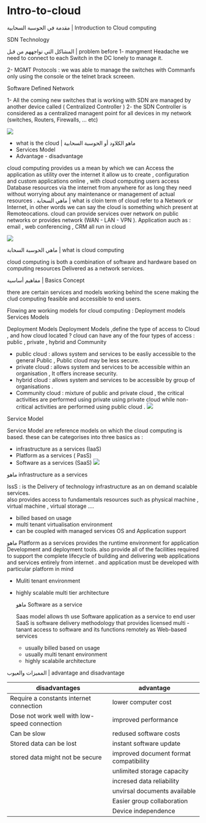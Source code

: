 # Intro-to-cloud



مقدمة في الحوسبة السحابية  | Introduction to Cloud computing 

 
SDN Technology 

 المشاكل  التي تواجههم من قبل | problem before 
 1- mangment Headache 
 we need to connect  to each Switch in the DC lonely to manage it.
 
 
 2- MGMT Protocols :
we was able to manage the switches with Commanfs only using the console or the telnet brack screeen.

Software Defined Network 


1- All the coming new switches that is working with SDN are managed by another device called ( Centralized Controller )
2- the SDN Controller is considered as a centralized managent point for all devices in my network (switches, Routers, Firewalls, … etc)


![](https://paper-attachments.dropbox.com/s_EEF42C6198742DA8D2386BCDE8EDBCDA1371FF5D91EE484D3774BB706BFB3117_1652348733615_Screen+Shot+1443-10-11+at+12.45.06+PM.png)

 
- what is the cloud | ماهو الكلاود أو الحوسبة السحابية 
- Services Model
- Advantage - disadvantage


cloud computing provides  us a mean by which  we can Access  the application as utility over the internet it allow us to create , configuration and custom  applications  online , with cloud computing  users access Database resources via the internet  from anywhere  for as long they need without worrying about any maintenance or management of actual resources . 
ماهي السحابة | what is cloin term of cloud refer to a Network or Internet, in other words we can say the cloud is something  which present at Remoteocations. 
cloud can provide  services over network on public networks or provides network (WAN - LAN - VPN ). 
Application  auch as : email , web conferencing , CRM  all run in cloud 


![](https://paper-attachments.dropbox.com/s_EEF42C6198742DA8D2386BCDE8EDBCDA1371FF5D91EE484D3774BB706BFB3117_1652341467806_web+conferencing.jpeg)


ماهي الحوسبة السحابة | what is cloud computing 


cloud computing  is both a combination of software and hardware based on computing resources Delivered  as a network services. 

 مفاهيم أساسية | Basics Concept 
 

 there are certain services and models working behind the scene making the clud computing  feasible and accessible to end users. 

 

Flowing are working models for cloud computing : 
Deployment models 
Services Models 

Deployment Models 
Deployment Models ,define the type of access to Cloud , and how cloud located ? cloud can have any of the four types of access : public , private , hybrid and Community 

- public cloud : allows system and services to be easliy accessible  to the general  Public , Public cloud may be less secure. 
- private cloud : allows system and services to be accessible  within an organisation , It offers increase security. 
- hybrid cloud : allows system and services to be accessible  by group of organisations .
- Community cloud : mixture of public and private  cloud , the critical activities  are performed  using private  using private  cloud while non- critical activities  are performed using public cloud . 
![](https://paper-attachments.dropbox.com/s_EEF42C6198742DA8D2386BCDE8EDBCDA1371FF5D91EE484D3774BB706BFB3117_1652342685773_Deployment+Models++.png)


Service Model 


Service Model  are reference models on which the cloud computing  is based. these can be categorises  into three basics as : 

- infrastructure  as a services  (IaaS)
- Platform as a services ( PasS) 
- Software  as a services (SaaS) 
![](https://paper-attachments.dropbox.com/s_EEF42C6198742DA8D2386BCDE8EDBCDA1371FF5D91EE484D3774BB706BFB3117_1652342931010_CloudModes+.png)




ماهو  infrastructure  as a services  



IssS : is the Delivery of technology  infrastructure as an on demand scalable services.  
also provides access to fundamentals  resources  such as physical  machine , virtual machine  , virtual storage  …. 


- billed based on usage 
- multi tenant virtualisation  environment 
- can be coupled with managed services OS and Application  support 


ماهو Platform as a services 
provides the runtime environment  for application  Development  and deployment tools. 
also provide all of the facilities required to support the complete lifecycle of building and delivering web applications and services entirely from internet . and application must be developed  with particular platform in mind 

- Muliti tenant environment 
- highly  scalable multi tier architecture 

    ماهو Software  as a service 
    
    Saas model allows th use Software  application  as a service to end user 
    SaaS is software delivery  methodology  that provides  licensed multi -tanant access to software and its functions remotely  as Web-based services 
    - usually billed based on usage 
    - usually  multi tenant environment  
    - highly scalabile architecture 

 

المميزات والعيوب | advantage and disadvantage


| disadvantages                                | advantage                              |
| -------------------------------------------- | -------------------------------------- |
| Require a constants internet connection      | lower computer cost                    |
| Dose not work well with low-speed connection | improved performance                   |
| Can be slow                                  | redused software costs                 |
| Stored data can be lost                      | instant software  update               |
| stored data might not be secure              | improved document format compatibility |
|                                              | unlimited  storage capacity            |
|                                              | incresed data reliability              |
|                                              | unvirsal documents available           |
|                                              | Easier group collaboration             |
|                                              | Device independence                    |


